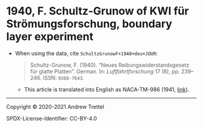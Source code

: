 # 1940, F. Schultz-Grunow of KWI für Strömungsforschung, boundary layer experiment

- When using the data, cite `SchultzGrunowF+1940+deu+JOUR`:

    > Schultz-Grunow, F. (1940). “Neues Reibungswiderstandsgesetz für glatte
    > Platten”. German. In: *Luftfahrtforschung* 17 (8), pp. 239–246. ISSN:
    > `0368-7643`.

    - This article is translated into English as NACA-TM-986 (1941,
      [link](https://ntrs.nasa.gov/citations/19930094430)).

-------------------------------------------------------------------------------

Copyright © 2020-2021 Andrew Trettel

SPDX-License-Identifier: CC-BY-4.0
